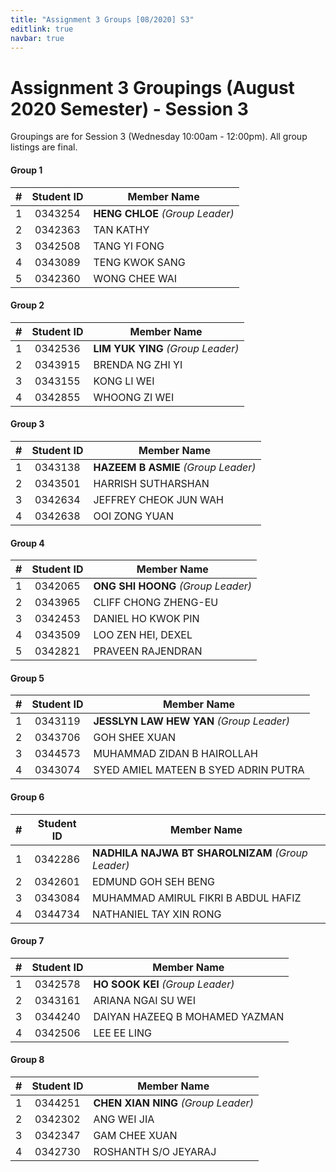 ```yaml
---
title: "Assignment 3 Groups [08/2020] S3"
editlink: true
navbar: true
---
```


# Assignment 3 Groupings (August 2020 Semester) - Session 3

Groupings are for Session 3 (Wednesday 10:00am - 12:00pm).
All group listings are final.

#### Group 1

|  #  | Student ID | Member Name                     |
| :-: | :--------: | ------------------------------- |
|  1  |  0343254   | **HENG CHLOE** _(Group Leader)_ |
|  2  |  0342363   | TAN KATHY                       |
|  3  |  0342508   | TANG YI FONG                    |
|  4  |  0343089   | TENG KWOK SANG                  |
|  5  |  0342360   | WONG CHEE WAI                   |

#### Group 2

|  #  | Student ID | Member Name                       |
| :-: | :--------: | --------------------------------- |
|  1  |  0342536   | **LIM YUK YING** _(Group Leader)_ |
|  2  |  0343915   | BRENDA NG ZHI YI                  |
|  3  |  0343155   | KONG LI WEI                       |
|  4  |  0342855   | WHOONG ZI WEI                     |

#### Group 3

|  #  | Student ID | Member Name                         |
| :-: | :--------: | ----------------------------------- |
|  1  |  0343138   | **HAZEEM B ASMIE** _(Group Leader)_ |
|  2  |  0343501   | HARRISH SUTHARSHAN                  |
|  3  |  0342634   | JEFFREY CHEOK JUN WAH               |
|  4  |  0342638   | OOI ZONG YUAN                       |

#### Group 4

|  #  | Student ID | Member Name                        |
| :-: | :--------: | ---------------------------------- |
|  1  |  0342065   | **ONG SHI HOONG** _(Group Leader)_ |
|  2  |  0343965   | CLIFF CHONG ZHENG-EU               |
|  3  |  0342453   | DANIEL HO KWOK PIN                 |
|  4  |  0343509   | LOO ZEN HEI, DEXEL                 |
|  5  |  0342821   | PRAVEEN RAJENDRAN                  |

#### Group 5

|  #  | Student ID | Member Name                              |
| :-: | :--------: | ---------------------------------------- |
|  1  |  0343119   | **JESSLYN LAW HEW YAN** _(Group Leader)_ |
|  2  |  0343706   | GOH SHEE XUAN                            |
|  3  |  0344573   | MUHAMMAD ZIDAN B HAIROLLAH               |
|  4  |  0343074   | SYED AMIEL MATEEN B SYED ADRIN PUTRA     |

#### Group 6

|  #  | Student ID | Member Name                                       |
| :-: | :--------: | ------------------------------------------------- |
|  1  |  0342286   | **NADHILA NAJWA BT SHAROLNIZAM** _(Group Leader)_ |
|  2  |  0342601   | EDMUND GOH SEH BENG                               |
|  3  |  0343084   | MUHAMMAD AMIRUL FIKRI B ABDUL HAFIZ               |
|  4  |  0344734   | NATHANIEL TAY XIN RONG                            |

#### Group 7

|  #  | Student ID | Member Name                      |
| :-: | :--------: | -------------------------------- |
|  1  |  0342578   | **HO SOOK KEI** _(Group Leader)_ |
|  2  |  0343161   | ARIANA NGAI SU WEI               |
|  3  |  0344240   | DAIYAN HAZEEQ B MOHAMED YAZMAN   |
|  4  |  0342506   | LEE EE LING                      |

#### Group 8

|  #  | Student ID | Member Name                         |
| :-: | :--------: | ----------------------------------- |
|  1  |  0344251   | **CHEN XIAN NING** _(Group Leader)_ |
|  2  |  0342302   | ANG WEI JIA                         |
|  3  |  0342347   | GAM CHEE XUAN                       |
|  4  |  0342730   | ROSHANTH S/O JEYARAJ                |
